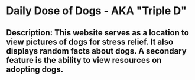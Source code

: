 # Daily Dose of Dogs - AKA "Triple D"

## Description: This website serves as a location to view pictures of dogs for stress relief. It also displays random facts about dogs. A secondary feature is the ability to view resources on adopting dogs.

